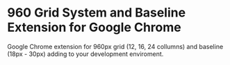 960 Grid System and Baseline Extension for Google Chrome
========================================================

Google Chrome extension for 960px grid (12, 16, 24 collumns) and baseline (18px - 30px) adding to your development enviroment.